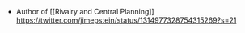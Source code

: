 - Author of [[Rivalry and Central Planning]] https://twitter.com/jimepstein/status/1314977328754315269?s=21
